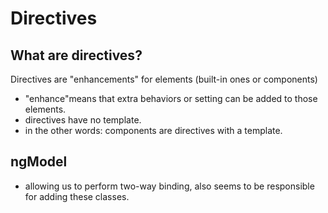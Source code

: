 # Directives
## What are directives?
Directives are "enhancements" for elements (built-in ones or components)
- "enhance"means that extra behaviors or setting can be added to those elements.
- directives have no template.
- in the other words: components are directives with a template.
## ngModel
- allowing us to perform two-way binding, also seems to be responsible for adding these classes.


